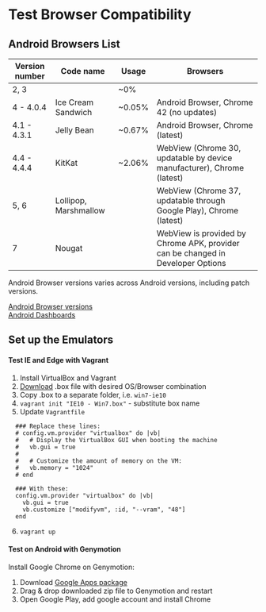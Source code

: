 # Test Browser Compatibility
## Android Browsers List

| Version number | Code name             | Usage  | Browsers                                                                        |
|----------------|-----------------------|--------|---------------------------------------------------------------------------------|
| 2, 3           |                       | ~0%    |                                                                                 |
| 4 - 4.0.4      | Ice Cream Sandwich    | ~0.05% | Android Browser, Chrome 42 (no updates)                                         |
| 4.1 - 4.3.1    | Jelly Bean            | ~0.67% | Android Browser, Chrome (latest)                                                |
| 4.4 - 4.4.4    | KitKat                | ~2.06% | WebView (Chrome 30, updatable by device manufacturer), Chrome (latest)          |
| 5, 6           | Lollipop, Marshmallow |        | WebView (Chrome 37, updatable through Google Play), Chrome (latest)             |
| 7              | Nougat                |        | WebView is provided by Chrome APK, provider can be changed in Developer Options |

Android Browser versions varies across Android versions, including patch versions.

[Android Browser versions](https://decadecity.net/blog/2013/11/21/android-browser-versions)  
[Android Dashboards](https://developer.android.com/about/dashboards/index.html)

## Set up the Emulators
#### Test IE and Edge with Vagrant

1. Install VirtualBox and Vagrant
2. [Download](https://developer.microsoft.com/en-us/microsoft-edge/tools/vms/) .box file with desired OS/Browser combination
3. Copy .box to a separate folder, i.e. `win7-ie10`
4. `vagrant init "IE10 - Win7.box"` - substitute box name
5. Update `Vagrantfile`
  ```
    ### Replace these lines:
    # config.vm.provider "virtualbox" do |vb|
    #   # Display the VirtualBox GUI when booting the machine
    #   vb.gui = true
    #
    #   # Customize the amount of memory on the VM:
    #   vb.memory = "1024"
    # end

    ### With these:
    config.vm.provider "virtualbox" do |vb|
      vb.gui = true
      vb.customize ["modifyvm", :id, "--vram", "48"]
    end
  ```
6. `vagrant up`

#### Test on Android with Genymotion

Install Google Chrome on Genymotion:

1. Download [Google Apps package](http://opengapps.org/)
2. Drag & drop downloaded zip file to Genymotion and restart
3. Open Google Play, add google account and install Chrome
